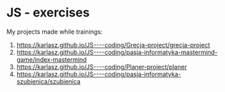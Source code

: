 # JS -  exercises

My projects made while trainings:

1. https://karlasz.github.io/JS----coding/Grecja-project/grecja-project
2. https://karlasz.github.io/JS----coding/pasja-informatyka-mastermind-game/index-mastermind
3. https://karlasz.github.io/JS----coding/Planer-project/planer
4. https://karlasz.github.io/JS----coding/pasja-informatyka-szubienica/szubienica 
 
